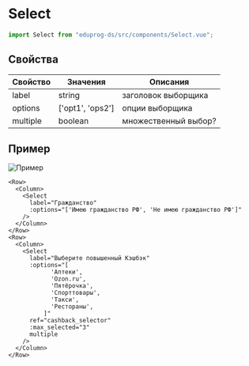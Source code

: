 # Select

```js
import Select from "eduprog-ds/src/components/Select.vue";
```

## Свойства

| Свойство | Значения         | Описания             |
| -------- | ---------------- | -------------------- |
| label    | string           | заголовок выборщика  |
| options  | ['opt1', 'ops2'] | опции выборщика      |
| multiple | boolean          | множественный выбор? |

## Пример

![Пример](https://i.imgur.com/mwx3Ncx.gif)

```vue
<Row>
  <Column>
    <Select
      label="Гражданство"
      :options="['Имею гражданство РФ', 'Не имею гражданство РФ']"
    />
  </Column>
</Row>
<Row>
  <Column>
    <Select
      label="Выберите повышенный Кэшбэк"
      :options="[
            'Аптеки',
            'Ozon.ru',
            'Пятёрочка',
            'Спорттовары',
            'Такси',
            'Рестораны',
          ]"
      ref="cashback_selector"
      :max_selected="3"
      multiple
    />
  </Column>
</Row>
```
